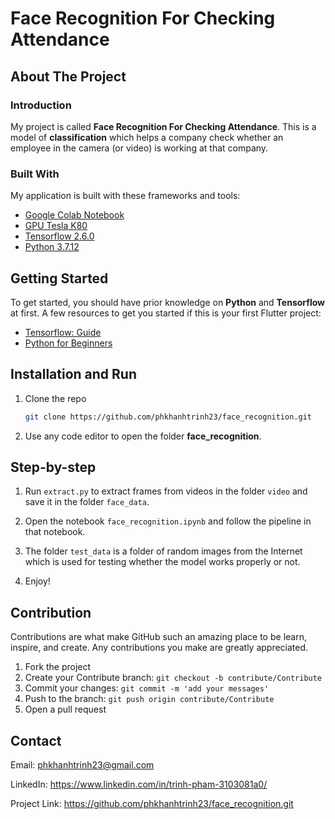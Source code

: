 # Face Recognition For Checking Attendance


## About The Project


### Introduction

My project is called **Face Recognition For Checking Attendance**. This is a model of **classification** which helps a company check whether an employee in the camera (or video) is working at that company.


### Built With

My application is built with these frameworks and tools:
* [Google Colab Notebook](https://colab.research.google.com/)
* [GPU Tesla K80](https://www.nvidia.com/en-gb/data-center/tesla-k80/)
* [Tensorflow 2.6.0](https://github.com/tensorflow/tensorflow/releases/tag/v2.6.0)
* [Python 3.7.12](https://www.python.org/downloads/release/python-3712/)


## Getting Started

To get started, you should have prior knowledge on **Python** and **Tensorflow** at first. A few resources to get you started if this is your first Flutter project:

- [Tensorflow: Guide](https://www.tensorflow.org/guide)
- [Python for Beginners](https://www.python.org/about/gettingstarted/)


## Installation and Run

1. Clone the repo

   ```sh
   git clone https://github.com/phkhanhtrinh23/face_recognition.git
   ```
  
2. Use any code editor to open the folder **face_recognition**.


## Step-by-step

1.  Run `extract.py` to extract frames from videos in the folder `video` and save it in the folder `face_data`.

2. Open the notebook `face_recognition.ipynb` and follow the pipeline in that notebook.

3. The folder `test_data` is a folder of random images from the Internet which is used for testing whether the model works properly or not.

4. Enjoy!


## Contribution

Contributions are what make GitHub such an amazing place to be learn, inspire, and create. Any contributions you make are greatly appreciated.

1. Fork the project
2. Create your Contribute branch: `git checkout -b contribute/Contribute`
3. Commit your changes: `git commit -m 'add your messages'`
4. Push to the branch: `git push origin contribute/Contribute`
5. Open a pull request


## Contact

Email: phkhanhtrinh23@gmail.com

LinkedIn: https://www.linkedin.com/in/trinh-pham-3103081a0/

Project Link: https://github.com/phkhanhtrinh23/face_recognition.git
